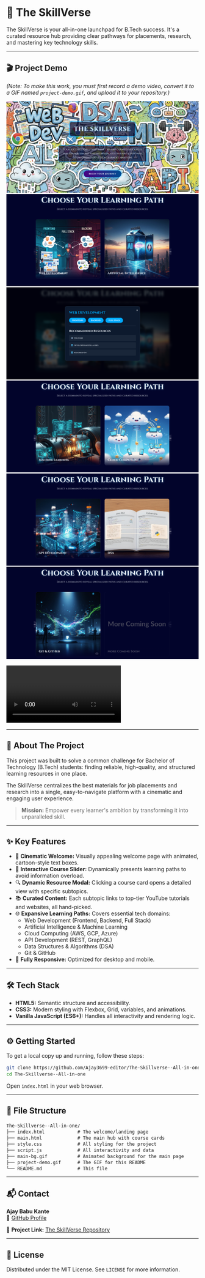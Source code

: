 # 🚀 The SkillVerse

The SkillVerse is your all-in-one launchpad for B.Tech success. It's a curated resource hub providing clear pathways for placements, research, and mastering key technology skills.

---

## 🎬 Project Demo

*(Note: To make this work, you must first record a demo video, convert it to a GIF named `project-demo.gif`, and upload it to your repository.)*

![Interface page](images/ss%20front.png)
![Main page](images/ss1.png)
![componenets](images/ss2.png)
![2 page](images/ss3.png)
![3 page](images/ss4.png)
![last one](images/ss5.png)

![Project Demo](images/Untitled%20video%20-%20Made%20with%20Clipchamp%20(1).mp4)

---

## 📖 About The Project

This project was built to solve a common challenge for Bachelor of Technology (B.Tech) students: finding reliable, high-quality, and structured learning resources in one place.

The SkillVerse centralizes the best materials for job placements and research into a single, easy-to-navigate platform with a cinematic and engaging user experience.

> **Mission:** Empower every learner's ambition by transforming it into unparalleled skill.

---

## ✨ Key Features

- 🎥 **Cinematic Welcome:** Visually appealing welcome page with animated, cartoon-style text boxes.
- 🧭 **Interactive Course Slider:** Dynamically presents learning paths to avoid information overload.
- 🔍 **Dynamic Resource Modal:** Clicking a course card opens a detailed view with specific subtopics.
- 📚 **Curated Content:** Each subtopic links to top-tier YouTube tutorials and websites, all hand-picked.
- 🌐 **Expansive Learning Paths:** Covers essential tech domains:
  - Web Development (Frontend, Backend, Full Stack)
  - Artificial Intelligence & Machine Learning
  - Cloud Computing (AWS, GCP, Azure)
  - API Development (REST, GraphQL)
  - Data Structures & Algorithms (DSA)
  - Git & GitHub
- 📱 **Fully Responsive:** Optimized for desktop and mobile.

---

## 🛠️ Tech Stack

- **HTML5:** Semantic structure and accessibility.
- **CSS3:** Modern styling with Flexbox, Grid, variables, and animations.
- **Vanilla JavaScript (ES6+):** Handles all interactivity and rendering logic.

---

## ⚙️ Getting Started

To get a local copy up and running, follow these steps:

```bash
git clone https://github.com/Ajay3699-editor/The-Skillverse--All-in-one.git
cd The-Skillverse--All-in-one
```

Open `index.html` in your web browser.

---

## 📂 File Structure

```
The-Skillverse--All-in-one/
├── index.html            # The welcome/landing page
├── main.html             # The main hub with course cards
├── style.css             # All styling for the project
├── script.js             # All interactivity and data
├── main-bg.gif           # Animated background for the main page
├── project-demo.gif      # The GIF for this README
└── README.md             # This file
```

---

## 📬 Contact

**Ajay Babu Kante**  
🔗 [GitHub Profile](https://github.com/Ajay3699-editor)  


🔗 **Project Link:** [The SkillVerse Repository](https://github.com/Ajay3699-editor/The-Skillverse--All-in-one)

---

## 📄 License

Distributed under the MIT License. See `LICENSE` for more information.
